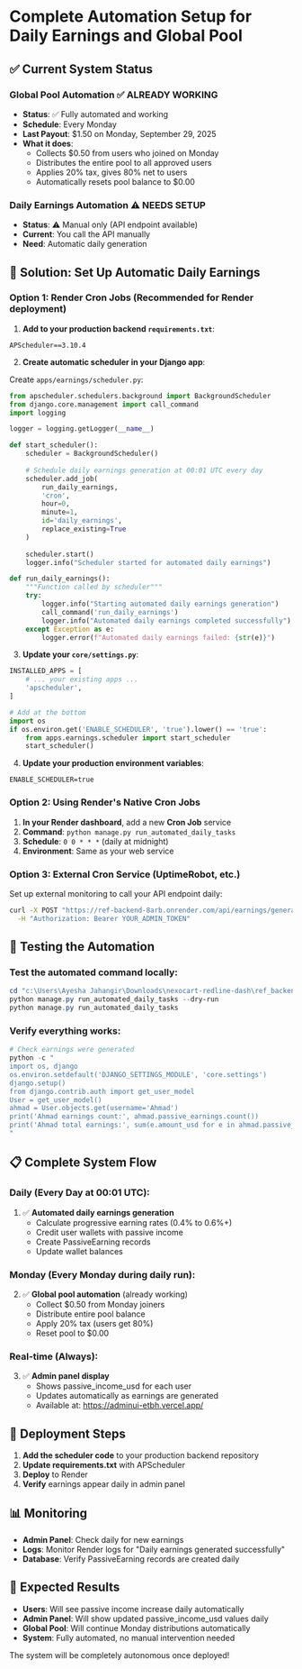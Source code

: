 # Complete Automation Setup for Daily Earnings and Global Pool

## ✅ Current System Status

### Global Pool Automation ✅ ALREADY WORKING
- **Status**: ✅ Fully automated and working
- **Schedule**: Every Monday
- **Last Payout**: $1.50 on Monday, September 29, 2025
- **What it does**:
  - Collects $0.50 from users who joined on Monday
  - Distributes the entire pool to all approved users
  - Applies 20% tax, gives 80% net to users
  - Automatically resets pool balance to $0.00

### Daily Earnings Automation ⚠️ NEEDS SETUP
- **Status**: ⚠️ Manual only (API endpoint available)
- **Current**: You call the API manually
- **Need**: Automatic daily generation

## 🎯 Solution: Set Up Automatic Daily Earnings

### Option 1: Render Cron Jobs (Recommended for Render deployment)

1. **Add to your production backend `requirements.txt`**:
```
APScheduler==3.10.4
```

2. **Create automatic scheduler in your Django app**:

Create `apps/earnings/scheduler.py`:
```python
from apscheduler.schedulers.background import BackgroundScheduler
from django.core.management import call_command
import logging

logger = logging.getLogger(__name__)

def start_scheduler():
    scheduler = BackgroundScheduler()
    
    # Schedule daily earnings generation at 00:01 UTC every day
    scheduler.add_job(
        run_daily_earnings,
        'cron',
        hour=0,
        minute=1,
        id='daily_earnings',
        replace_existing=True
    )
    
    scheduler.start()
    logger.info("Scheduler started for automated daily earnings")

def run_daily_earnings():
    """Function called by scheduler"""
    try:
        logger.info("Starting automated daily earnings generation")
        call_command('run_daily_earnings')
        logger.info("Automated daily earnings completed successfully")
    except Exception as e:
        logger.error(f"Automated daily earnings failed: {str(e)}")
```

3. **Update your `core/settings.py`**:
```python
INSTALLED_APPS = [
    # ... your existing apps ...
    'apscheduler',
]

# Add at the bottom
import os
if os.environ.get('ENABLE_SCHEDULER', 'true').lower() == 'true':
    from apps.earnings.scheduler import start_scheduler
    start_scheduler()
```

4. **Update your production environment variables**:
```
ENABLE_SCHEDULER=true
```

### Option 2: Using Render's Native Cron Jobs

1. **In your Render dashboard**, add a new **Cron Job** service
2. **Command**: `python manage.py run_automated_daily_tasks`
3. **Schedule**: `0 0 * * *` (daily at midnight)
4. **Environment**: Same as your web service

### Option 3: External Cron Service (UptimeRobot, etc.)

Set up external monitoring to call your API endpoint daily:
```bash
curl -X POST "https://ref-backend-8arb.onrender.com/api/earnings/generate-daily/" \
  -H "Authorization: Bearer YOUR_ADMIN_TOKEN"
```

## 🔧 Testing the Automation

### Test the automated command locally:
```powershell
cd "c:\Users\Ayesha Jahangir\Downloads\nexocart-redline-dash\ref_backend"
python manage.py run_automated_daily_tasks --dry-run
python manage.py run_automated_daily_tasks
```

### Verify everything works:
```powershell
# Check earnings were generated
python -c "
import os, django
os.environ.setdefault('DJANGO_SETTINGS_MODULE', 'core.settings')
django.setup()
from django.contrib.auth import get_user_model
User = get_user_model()
ahmad = User.objects.get(username='Ahmad')
print('Ahmad earnings count:', ahmad.passive_earnings.count())
print('Ahmad total earnings:', sum(e.amount_usd for e in ahmad.passive_earnings.all()))
"
```

## 📋 Complete System Flow

### Daily (Every Day at 00:01 UTC):
1. ✅ **Automated daily earnings generation**
   - Calculate progressive earning rates (0.4% to 0.6%+)
   - Credit user wallets with passive income
   - Create PassiveEarning records
   - Update wallet balances

### Monday (Every Monday during daily run):
2. ✅ **Global pool automation** (already working)
   - Collect $0.50 from Monday joiners
   - Distribute entire pool balance
   - Apply 20% tax (users get 80%)
   - Reset pool to $0.00

### Real-time (Always):
3. ✅ **Admin panel display**
   - Shows passive_income_usd for each user
   - Updates automatically as earnings are generated
   - Available at: https://adminui-etbh.vercel.app/

## 🚀 Deployment Steps

1. **Add the scheduler code** to your production backend repository
2. **Update requirements.txt** with APScheduler
3. **Deploy** to Render
4. **Verify** earnings appear daily in admin panel

## 📊 Monitoring

- **Admin Panel**: Check daily for new earnings
- **Logs**: Monitor Render logs for "Daily earnings generated successfully"
- **Database**: Verify PassiveEarning records are created daily

## 🎉 Expected Results

- **Users**: Will see passive income increase daily automatically
- **Admin Panel**: Will show updated passive_income_usd values daily
- **Global Pool**: Will continue Monday distributions automatically
- **System**: Fully automated, no manual intervention needed

The system will be completely autonomous once deployed!
